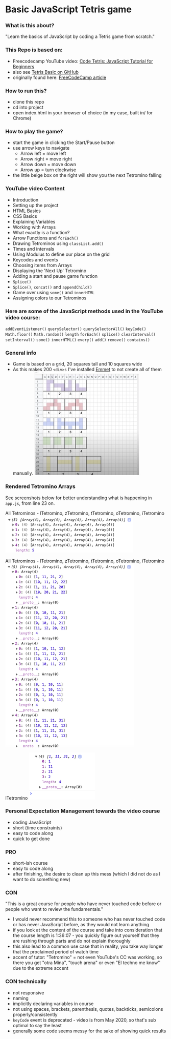 # Basic JavaScript Tetris game

### What is this about?

"Learn the basics of JavaScript by coding a Tetris game from scratch."

### This Repo is based on:

- Freecodecamp YouTube video: [Code Tetris: JavaScript Tutorial for Beginners](https://www.youtube.com/watch?v=rAUn1Lom6dw)
- also see [Tetris Basic on GitHub](https://github.com/kubowania/Tetris-Basic)
- originally found here: [FreeCodeCamp article](https://www.freecodecamp.org/news/learn-javascript-by-creating-a-tetris-game/)

### How to run this?

- clone this repo
- cd into project
- open index.html in your browser of choice (in my case, built in/ for Chrome)

### How to play the game?

- start the game in clicking the Start/Pause button
- use arrow keys to navigate
  - Arrow left = move left
  - Arrow right = move right
  - Arrow down = move down
  - Arrow up = turn clockwise
- the little beige box on the right will show you the next Tetromino falling

### YouTube video Content

- Introduction
- Setting up the project
- HTML Basics
- CSS Basics
- Explaining Variables
- Working with Arrays
- What exactly is a function?
- Arrow Functions and `forEach()`
- Drawing Tetrominos using `classList.add()`
- Times and intervals
- Using Modulus to define our place on the grid
- Keycodes and events
- Choosing items from Arrays
- Displaying the 'Next Up' Tetromino
- Adding a start and pause game function
- `Splice()`
- `Splice()`, `concat()` and `appendChild()`
- Game over using `some()` and `innerHTML`
- Assigning colors to our Tetrominos

### Here are some of the JavaScript methods used in the YouTube video course:

`addEventListener()`
`querySelector()`
`querySelectorAll()`
`keyCode()`
`Math.floor()`
`Math.random()`
`length`
`forEach()`
`splice()`
`clearInterval()`
`setInterval()`
`some()`
`innerHTML()`
`every()`
`add()`
`remove()`
`contains()`

### General info

- Game is based on a grid, 20 squares tall and 10 squares wide
- As this makes 200 `<div>s` I've installed [Emmet](https://plugins.jetbrains.com/plugin/7450-emmet-everywhere) to not create all of them manually.
  ![Scribble Tetrominos](screenshots/scribble-of-tetrominos.png)

### Rendered Tetromino Arrays

See screenshots below for better understanding what is happening in `app.js`, from line 23 on.

All Tetrominos - lTetromino, zTetromino, tTetromino, oTetromino, iTetromino
![All Tetrominos](screenshots/all-tetrominos-01.png)

All Tetrominos - lTetromino, zTetromino, tTetromino, oTetromino, iTetromino
![All Tetrominos](screenshots/all-tetrominos-02.png)

lTetromino
![The Tetrominos](screenshots/theTetrominos-00-02.png)

### Personal Expectation Management towards the video course

- coding JavaScript
- short (time constraints)
- easy to code along
- quick to get done

### PRO

- short-ish course
- easy to code along
- after finishing, the desire to clean up this mess (which I did not do as I want to do something new)

### CON

"This is a great course for people who have never touched code before or people who want to review the fundamentals."

- I would never recommend this to someone who has never touched code or has never JavaScript before, as they would not learn anything
- if you look at the content of the course and take into consideration that the course length is 1:36:07 - you quickly figure out yourself that they are rushing through parts and do not explain thoroughly
- this also lead to a common use case that in reality, you take way longer that the proclaimed period of watch time
- accent of tutor: "Tetromino" = not even YouTube's CC was working, so there you get "otra Mina", "touch arena" or even "El techno me know" due to the extreme accent

### CON technically

- not responsive
- naming
- implicitly declaring variables in course
- not using spaces, brackets, parenthesis, quotes, backticks, semicolons properly/consistently
- `keyCode` event is deprecated - video is from May 2020, so that's sub optimal to say the least
- generally some code seems messy for the sake of showing quick results
